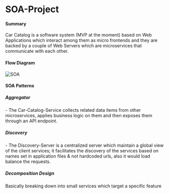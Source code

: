 # SOA-Project


<h4> Summary </h4>

Car Catalog is a software system (MVP at the moment) based on Web Applications which interact among them 
as micro frontends and they are backed by a couple of Web Servers which are microservices 
that communicate with each other. 

<h4> Flow Diagram </h4>

![SOA](https://user-images.githubusercontent.com/62139439/217571160-557f5d2c-e4bd-42bc-ab85-3208ae23a929.png)

<h4> SOA Patterns </h4>

<h5> Aggregator </h5>  - The Car-Catalog-Service collects related data items from other microservices, 
applies business logic on them and then exposes them through an API endpoint.

<h5> Discovery </h5> - The Discovery-Server is a centralized server which maintain a global view of the 
client services; it facilitates the discovery of the services based on names set in application files & 
not hardcoded urls, also it would load balance the requests.

<h5> Decomposition Design </h5> Basically breaking down into small services which target a specific feature

